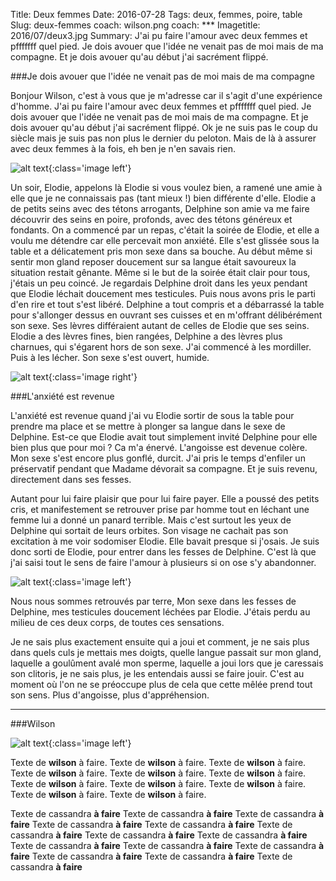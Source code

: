 Title: Deux femmes
Date: 2016-07-28
Tags: deux, femmes, poire, table 
Slug: deux-femmes
coach: wilson.png
coach: ***
Imagetitle: 2016/07/deux3.jpg
Summary: J'ai pu faire l'amour avec deux femmes et pfffffff quel pied. Je dois avouer que l'idée ne venait pas de moi mais de ma compagne. Et je dois avouer qu'au début j'ai sacrément flippé.

###Je dois avouer que l'idée ne venait pas de moi mais de ma compagne

Bonjour Wilson, c'est à vous que je m'adresse car il s'agit d'une expérience d'homme. J'ai pu faire l'amour avec deux femmes et pfffffff quel pied. Je dois avouer que l'idée ne venait pas de moi mais de ma compagne. Et je dois avouer qu'au début j'ai sacrément flippé. Ok je ne suis pas le coup du siècle mais je suis pas non plus le dernier du peloton. Mais de là à assurer avec deux femmes à la fois, eh ben je n'en savais rien. 

![alt text](/theme/images/2016/07/deux4.jpg "Deux"){:class='image left'}

Un soir, Elodie, appelons là Elodie si vous voulez bien, a ramené une amie à elle que je ne connaissais pas (tant mieux !) bien différente d'elle. Elodie a de petits seins avec des tétons arrogants, Delphine son amie va me faire découvrir des seins en poire, profonds, avec des tétons généreux et fondants. On a commencé par un repas, c'était la soirée de Elodie, et elle a voulu me détendre car elle percevait mon anxiété. Elle s'est glissée sous la table et a délicatement pris mon sexe dans sa bouche. Au début même si sentir mon gland reposer doucement sur sa langue était savoureux la situation restait gênante. Même si le but de la soirée était clair pour tous, j'étais un peu coincé. Je regardais Delphine droit dans les yeux pendant que Elodie léchait doucement mes testicules. Puis nous avons pris le parti d'en rire et tout s'est libéré. Delphine a tout compris et a débarrassé la table pour s'allonger dessus en ouvrant ses cuisses et en m'offrant délibérément son sexe. Ses lèvres différaient autant de celles de Elodie que ses seins. Elodie a des lèvres fines, bien rangées, Delphine a des lèvres plus charnues, qui s'égarent hors de son sexe. J'ai commencé à les mordiller. Puis à les lécher. Son sexe s'est ouvert, humide.   

![alt text](/theme/images/2016/07/deux.jpg "Deux"){:class='image right'}

###L'anxiété est revenue

L'anxiété est revenue quand j'ai vu Elodie sortir de sous la table pour prendre ma place et se mettre à plonger sa langue dans le sexe de Delphine. Est-ce que Elodie avait tout simplement invité Delphine pour elle bien plus que pour moi ? Ca m'a énervé. L'angoisse est devenue colère. Mon sexe s'est encore plus gonflé, durcit. J'ai pris le temps d'enfiler un préservatif pendant que Madame dévorait sa compagne. Et je suis revenu, directement dans ses fesses. 

Autant pour lui faire plaisir que pour lui faire payer. Elle a poussé des petits cris, et manifestement se retrouver prise par homme tout en léchant une femme lui a donné un panard terrible. Mais c'est surtout les yeux de Delphine qui sortait de leurs orbites. Son visage ne cachait pas son excitation à me voir sodomiser Elodie. Elle bavait presque si j'osais. Je suis donc sorti de Elodie, pour entrer dans les fesses de Delphine. C'est là que j'ai saisi tout le sens de faire l'amour à plusieurs si on ose s'y abandonner. 

![alt text](/theme/images/2016/07/deux2.gif "Deux"){:class='image left'}

Nous nous sommes retrouvés par terre, Mon sexe dans les fesses de Delphine, mes testicules doucement léchées par Elodie. J'étais perdu au milieu de ces deux corps, de toutes ces sensations. 

Je ne sais plus exactement ensuite qui a joui et comment, je ne sais plus dans quels culs je mettais mes doigts, quelle langue passait sur mon gland, laquelle a goulûment avalé mon sperme, laquelle a joui lors que je caressais son clitoris, je ne sais plus, je les entendais aussi se faire jouir. C'est au moment où l'on ne se préoccupe plus de cela que cette mêlée prend tout son sens. Plus d'angoisse, plus d'appréhension. 


---

###Wilson 

![alt text](/theme/images/wilson.png "Wilson"){:class='image left'}

Texte de **wilson** à faire. Texte de **wilson** à faire. Texte de **wilson** à faire. Texte de **wilson** à faire. Texte de **wilson** à faire. Texte de **wilson** à faire. Texte de **wilson** à faire. Texte de **wilson** à faire. Texte de **wilson** à faire. Texte de **wilson** à faire. Texte de **wilson** à faire.


Texte de cassandra **à faire** Texte de cassandra **à faire** Texte de cassandra **à faire** Texte de cassandra **à faire** Texte de cassandra **à faire** Texte de cassandra **à faire** Texte de cassandra **à faire** Texte de cassandra **à faire** Texte de cassandra **à faire** Texte de cassandra **à faire** Texte de cassandra **à faire** Texte de cassandra **à faire** Texte de cassandra **à faire** Texte de cassandra **à faire**

